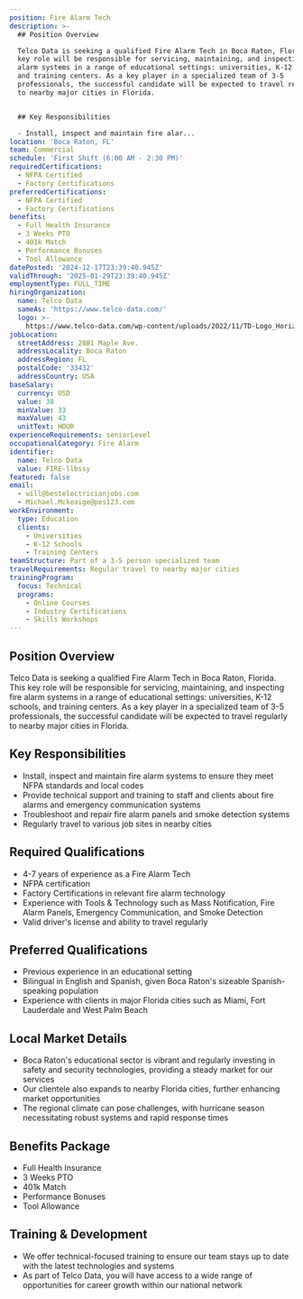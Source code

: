 ```yaml
---
position: Fire Alarm Tech
description: >-
  ## Position Overview

  Telco Data is seeking a qualified Fire Alarm Tech in Boca Raton, Florida. This
  key role will be responsible for servicing, maintaining, and inspecting fire
  alarm systems in a range of educational settings: universities, K-12 schools,
  and training centers. As a key player in a specialized team of 3-5
  professionals, the successful candidate will be expected to travel regularly
  to nearby major cities in Florida.


  ## Key Responsibilities

  - Install, inspect and maintain fire alar...
location: 'Boca Raton, FL'
team: Commercial
schedule: 'First Shift (6:00 AM - 2:30 PM)'
requiredCertifications:
  - NFPA Certified
  - Factory Certifications
preferredCertifications:
  - NFPA Certified
  - Factory Certifications
benefits:
  - Full Health Insurance
  - 3 Weeks PTO
  - 401k Match
  - Performance Bonuses
  - Tool Allowance
datePosted: '2024-12-17T23:39:40.945Z'
validThrough: '2025-01-29T23:39:40.945Z'
employmentType: FULL_TIME
hiringOrganization:
  name: Telco Data
  sameAs: 'https://www.telco-data.com/'
  logo: >-
    https://www.telco-data.com/wp-content/uploads/2022/11/TD-Logo_Horizontal_Color.webp
jobLocation:
  streetAddress: 2881 Maple Ave.
  addressLocality: Boca Raton
  addressRegion: FL
  postalCode: '33432'
  addressCountry: USA
baseSalary:
  currency: USD
  value: 38
  minValue: 33
  maxValue: 43
  unitText: HOUR
experienceRequirements: seniorLevel
occupationalCategory: Fire Alarm
identifier:
  name: Telco Data
  value: FIRE-llbssy
featured: false
email:
  - will@bestelectricianjobs.com
  - Michael.Mckeaige@pes123.com
workEnvironment:
  type: Education
  clients:
    - Universities
    - K-12 Schools
    - Training Centers
teamStructure: Part of a 3-5 person specialized team
travelRequirements: Regular travel to nearby major cities
trainingProgram:
  focus: Technical
  programs:
    - Online Courses
    - Industry Certifications
    - Skills Workshops
---
```




## Position Overview
Telco Data is seeking a qualified Fire Alarm Tech in Boca Raton, Florida. This key role will be responsible for servicing, maintaining, and inspecting fire alarm systems in a range of educational settings: universities, K-12 schools, and training centers. As a key player in a specialized team of 3-5 professionals, the successful candidate will be expected to travel regularly to nearby major cities in Florida.

## Key Responsibilities
- Install, inspect and maintain fire alarm systems to ensure they meet NFPA standards and local codes
- Provide technical support and training to staff and clients about fire alarms and emergency communication systems
- Troubleshoot and repair fire alarm panels and smoke detection systems
- Regularly travel to various job sites in nearby cities

## Required Qualifications
- 4-7 years of experience as a Fire Alarm Tech
- NFPA certification 
- Factory Certifications in relevant fire alarm technology
- Experience with Tools & Technology such as Mass Notification, Fire Alarm Panels, Emergency Communication, and Smoke Detection
- Valid driver's license and ability to travel regularly 

## Preferred Qualifications
- Previous experience in an educational setting
- Bilingual in English and Spanish, given Boca Raton's sizeable Spanish-speaking population
- Experience with clients in major Florida cities such as Miami, Fort Lauderdale and West Palm Beach

## Local Market Details
- Boca Raton's educational sector is vibrant and regularly investing in safety and security technologies, providing a steady market for our services
- Our clientele also expands to nearby Florida cities, further enhancing market opportunities
- The regional climate can pose challenges, with hurricane season necessitating robust systems and rapid response times

## Benefits Package
- Full Health Insurance
- 3 Weeks PTO
- 401k Match
- Performance Bonuses
- Tool Allowance

## Training & Development
- We offer technical-focused training to ensure our team stays up to date with the latest technologies and systems
- As part of Telco Data, you will have access to a wide range of opportunities for career growth within our national network
